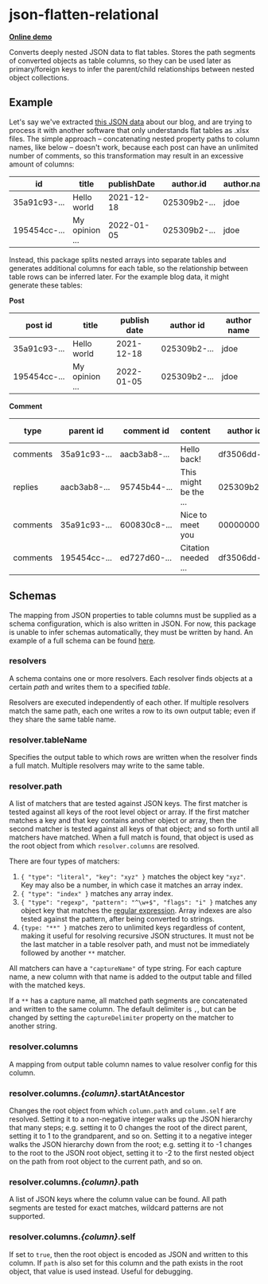 # json-flatten-relational

**[Online demo](https://pschiffmann.github.io/json-flatten-relational/)**

Converts deeply nested JSON data to flat tables.
Stores the path segments of converted objects as table columns, so they can be used later as primary/foreign keys to infer the parent/child relationships between nested object collections.

## Example

Let's say we've extracted [this JSON data](https://raw.githubusercontent.com/pschiffmann/json-flatten-relational/main/demo/public/sample-data.json) about our blog, and are trying to process it with another software that only understands flat tables as .xlsx files.
The simple approach – concatenating nested property paths to column names, like below – doesn't work, because each post can have an unlimited number of comments, so this transformation may result in an excessive amount of columns:

| id           | title          | publishDate | author.id    | author.name | comments.0.id | comments.0.content  | ... |
| ------------ | -------------- | ----------- | ------------ | ----------- | ------------- | ------------------- | --- |
| 35a91c93-... | Hello world    | 2021-12-18  | 025309b2-... | jdoe        | aacb3ab8-...  | Hello back!         | ... |
| 195454cc-... | My opinion ... | 2022-01-05  | 025309b2-... | jdoe        | ed727d60-...  | Citation needed ... | ... |

Instead, this package splits nested arrays into separate tables and generates additional columns for each table, so the relationship between table rows can be inferred later.
For the example blog data, it might generate these tables:

**Post**

| post id      | title          | publish date | author id    | author name |
| ------------ | -------------- | ------------ | ------------ | ----------- |
| 35a91c93-... | Hello world    | 2021-12-18   | 025309b2-... | jdoe        |
| 195454cc-... | My opinion ... | 2022-01-05   | 025309b2-... | jdoe        |

**Comment**

| type     | parent id    | comment id   | content               | author id    | author name |
| -------- | ------------ | ------------ | --------------------- | ------------ | ----------- |
| comments | 35a91c93-... | aacb3ab8-... | Hello back!           | df3506dd-... | dsmith      |
| replies  | aacb3ab8-... | 95745b44-... | This might be the ... | 025309b2-... | jdoe        |
| comments | 35a91c93-... | 600830c8-... | Nice to meet you      | 00000000-... | anonymous   |
| comments | 195454cc-... | ed727d60-... | Citation needed ...   | df3506dd-... | dsmith      |

## Schemas

The mapping from JSON properties to table columns must be supplied as a schema configuration, which is also written in JSON.
For now, this package is unable to infer schemas automatically, they must be written by hand.
An example of a full schema can be found [here](https://raw.githubusercontent.com/pschiffmann/json-flatten-relational/main/demo/public/sample-schema.json).

### resolvers

A schema contains one or more resolvers.
Each resolver finds objects at a certain _path_ and writes them to a specified _table_.

Resolvers are executed independently of each other.
If multiple resolvers match the same path, each one writes a row to its own output table; even if they share the same table name.

### resolver.tableName

Specifies the output table to which rows are written when the resolver finds a full match.
Multiple resolvers may write to the same table.

### resolver.path

A list of matchers that are tested against JSON keys.
The first matcher is tested against all keys of the root level object or array.
If the first matcher matches a key and that key contains another object or array, then the second matcher is tested against all keys of that object; and so forth until all matchers have matched.
When a full match is found, that object is used as the root object from which `resolver.columns` are resolved.

There are four types of matchers:

1.  `{ "type": "literal", "key": "xyz" }` matches the object key `"xyz"`.
    Key may also be a number, in which case it matches an array index.
2.  `{ "type": "index" }` matches any array index.
3.  `{ "type": "regexp", "pattern": "^\w+$", "flags": "i" }` matches any object key that matches the [regular expression](https://developer.mozilla.org/en-US/docs/Web/JavaScript/Guide/Regular_Expressions).
    Array indexes are also tested against the pattern, after being converted to strings.
4.  `{type: "**" }` matches zero to unlimited keys regardless of content, making it useful for resolving recursive JSON structures.
    It must not be the last matcher in a table resolver path, and must not be immediately followed by another `**` matcher.

All matchers can have a `"captureName"` of type string.
For each capture name, a new column with that name is added to the output table and filled with the matched keys.

If a `**` has a capture name, all matched path segments are concatenated and written to the same column.
The default delimiter is `,`, but can be changed by setting the `captureDelimiter` property on the matcher to another string.

### resolver.columns

A mapping from output table column names to value resolver config for this column.

### resolver.columns._{column}_.startAtAncestor

Changes the root object from which `column.path` and `column.self` are resolved.
Setting it to a non-negative integer walks up the JSON hierarchy that many steps; e.g. setting it to 0 changes the root of the direct parent, setting it to 1 to the grandparent, and so on.
Setting it to a negative integer walks the JSON hierarchy down from the root; e.g. setting it to -1 changes to the root to the JSON root object, setting it to -2 to the first nested object on the path from root object to the current path, and so on.

### resolver.columns._{column}_.path

A list of JSON keys where the column value can be found.
All path segments are tested for exact matches, wildcard patterns are not supported.

### resolver.columns._{column}_.self

If set to `true`, then the root object is encoded as JSON and written to this column.
If `path` is also set for this column and the path exists in the root object, that value is used instead.
Useful for debugging.
